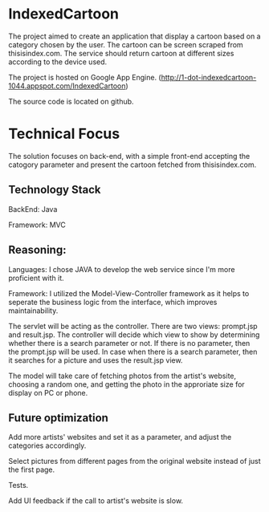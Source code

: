# IndexedCartoon

The project aimed to create an application that display a cartoon based on a category chosen by the user.
The cartoon can be screen scraped from thisisindex.com. The service should return cartoon at different sizes according 
to the device used. 

The project is hosted on Google App Engine.
(http://1-dot-indexedcartoon-1044.appspot.com/IndexedCartoon)

The source code is located on github.

# Technical Focus
The solution focuses on back-end, with a simple front-end accepting the catogory parameter and 
present the cartoon fetched from thisisindex.com.

## Technology Stack
BackEnd: Java

Framework: MVC

## Reasoning:
Languages: I chose JAVA to develop the web service since I'm more proficient with it.

Framework: I utilized the Model-View-Controller framework as it helps to seperate the business logic from the interface,
which improves maintainability.

The servlet will be acting as the controller. There are two views: prompt.jsp and result.jsp.
The controller will decide which view to show by determining whether there is a search parameter or not.
If there is no parameter, then the prompt.jsp will be used. In case when there is a search parameter,
then it searches for a picture and uses the result.jsp view.

The model will take care of fetching photos from the artist's website, choosing a random one, and getting the photo
in the approriate size for display on PC or phone.

## Future optimization

Add more artists' websites and set it as a parameter, and adjust the categories accordingly.

Select pictures from different pages from the original website instead of just the first page.

Tests.

Add UI feedback if the call to artist's website is slow.


